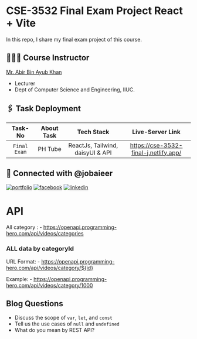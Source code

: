 # CSE-3532 Final Exam Project React + Vite

In this repo, I share my final exam project of this course.

## 👨🏻‍🏫 Course Instructor

[Mr. Abir Bin Ayub Khan](https://github.com/abirAbuAsim/)

- Lecturer
- Dept of Computer Science and Engineering, IIUC.

## 🖇️ Task Deployment

|   Task-No    | About Task |            Tech Stack            |           Live-Server Link            |
| :----------: | :--------: | :------------------------------: | :-----------------------------------: |
| `Final Exam` |  PH Tube   | ReactJs, Tailwind, daisyUI & API | https://cse-3532-final-j.netlify.app/ |

## 🔗 Connected with @jobaieer

[![portfolio](https://img.shields.io/badge/my_portfolio-000?style=for-the-badge&logo=ko-fi&logoColor=white)](https://jobaieer.surge.sh)
[![facebook](https://img.shields.io/badge/facebook-316FF6?style=for-the-badge&logo=facebook&logoColor=white)](https://facebook.com/jobaieerofficial)
[![linkedin](https://img.shields.io/badge/linkedin-0A66C2?style=for-the-badge&logo=linkedin&logoColor=white)](https://www.linkedin.com/in/jobaieer)

# API

All category : - https://openapi.programming-hero.com/api/videos/categories

### ALL data by categoryId

URL Format: - https://openapi.programming-hero.com/api/videos/category/${id}

Example: - https://openapi.programming-hero.com/api/videos/category/1000

## Blog Questions

- Discuss the scope of `var`, `let`, and `const`
- Tell us the use cases of `null` and `undefined`
- What do you mean by REST API?
